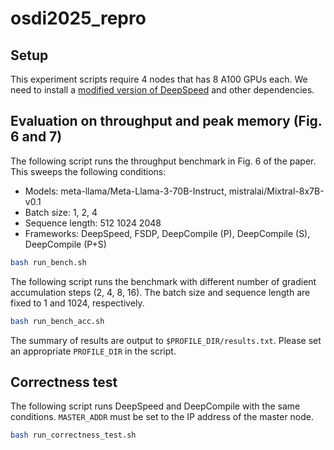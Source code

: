 # osdi2025_repro

## Setup

This experiment scripts require 4 nodes that has 8 A100 GPUs each.
We need to install a [modified version of DeepSpeed](https://github.com/AnonymousOSDI2025/DeepSpeed/tree/osdi_repro) and other dependencies.

## Evaluation on throughput and peak memory (Fig. 6 and 7)

The following script runs the throughput benchmark in Fig. 6 of the paper.
This sweeps the following conditions:

- Models: meta-llama/Meta-Llama-3-70B-Instruct, mistralai/Mixtral-8x7B-v0.1
- Batch size: 1, 2, 4
- Sequence length: 512 1024 2048
- Frameworks: DeepSpeed, FSDP, DeepCompile (P), DeepCompile (S), DeepCompile (P+S)

```bash
bash run_bench.sh
```

The following script runs the benchmark with different number of gradient accumulation steps (2, 4, 8, 16).
The batch size and sequence length are fixed to 1 and 1024, respectively.

```bash
bash run_bench_acc.sh
```

The summary of results are output to `$PROFILE_DIR/results.txt`. Please set an appropriate `PROFILE_DIR` in the script.


## Correctness test

The following script runs DeepSpeed and DeepCompile with the same conditions.
`MASTER_ADDR` must be set to the IP address of the master node.

```bash
bash run_correctness_test.sh
```